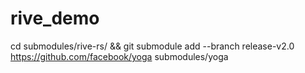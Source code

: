 # rive_demo


cd submodules/rive-rs/ && git submodule add --branch release-v2.0 https://github.com/facebook/yoga submodules/yoga
